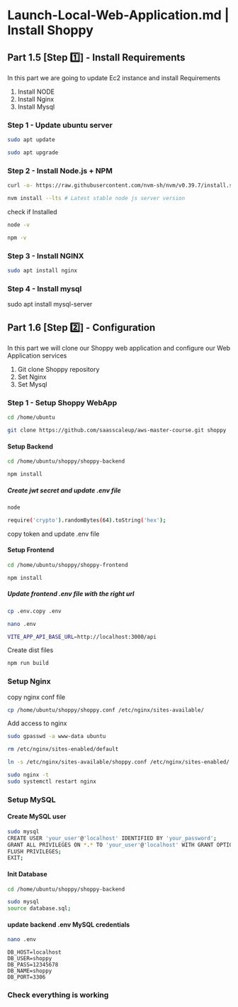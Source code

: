 # Launch-Local-Web-Application.md | Install Shoppy


## Part 1.5 [Step 1️⃣] - Install Requirements

In this part we are going to update Ec2 instance and install Requirements

1. Install NODE
2. Install Nginx
3. Install Mysql

   
### Step 1 - Update ubuntu server
```sh
sudo apt update
```
```sh
sudo apt upgrade
```

### Step 2 - Install Node.js + NPM

```sh
curl -o- https://raw.githubusercontent.com/nvm-sh/nvm/v0.39.7/install.sh | bash
```

```sh
nvm install --lts # Latest stable node js server version
```

check if Installed

```sh
node -v
```
```sh
npm -v
```

### Step 3 - Install NGINX

```sh
sudo apt install nginx
```

### Step 4 - Install mysql
sudo apt install mysql-server



## Part 1.6 [Step 2️⃣] - Configuration

In this part we will clone our Shoppy web application and configure our Web Application services

1. Git clone Shoppy repository
2. Set Nginx
3. Set Mysql

### Step 1 - Setup Shoppy WebApp


```sh
cd /home/ubuntu
```

```sh
git clone https://github.com/saasscaleup/aws-master-course.git shoppy
```

#### Setup Backend

```sh
cd /home/ubuntu/shoppy/shoppy-backend
```
```sh
npm install
```

##### Create jwt secret and update .env file
```sh
node
```
```sh
require('crypto').randomBytes(64).toString('hex');
```

copy token and update .env file

#### Setup Frontend

```sh
cd /home/ubuntu/shoppy/shoppy-frontend
```
```sh
npm install
```

##### Update frontend .env file with the right url

```sh
cp .env.copy .env
```

```sh
nano .env
```

```sh
VITE_APP_API_BASE_URL=http://localhost:3000/api
```

Create dist files

```sh
npm run build
```

### Setup Nginx

copy nginx conf file
```sh
cp /home/ubuntu/shoppy/shoppy.conf /etc/nginx/sites-available/
```

Add access to nginx 
```sh
sudo gpasswd -a www-data ubuntu
```
```sh
rm /etc/nginx/sites-enabled/default
```

```sh
ln -s /etc/nginx/sites-available/shoppy.conf /etc/nginx/sites-enabled/
```

```sh
sudo nginx -t
sudo systemctl restart nginx
```

### Setup MySQL

#### Create MySQL user

```sh
sudo mysql
CREATE USER 'your_user'@'localhost' IDENTIFIED BY 'your_password';
GRANT ALL PRIVILEGES ON *.* TO 'your_user'@'localhost' WITH GRANT OPTION;
FLUSH PRIVILEGES;
EXIT;
```

#### Init Database

```sh
cd /home/ubuntu/shoppy/shoppy-backend
```

```sh
sudo mysql
source database.sql;
```

#### update backend .env MySQL credentials

```sh
nano .env
```

```
DB_HOST=localhost
DB_USER=shoppy
DB_PASS=12345678
DB_NAME=shoppy
DB_PORT=3306
```

### Check everything is working

